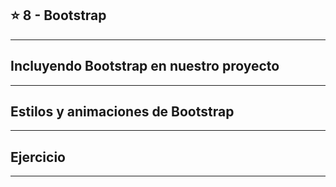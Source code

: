 ## :star: 8 - Bootstrap

---

## Incluyendo Bootstrap en nuestro proyecto

---

## Estilos y animaciones de Bootstrap

---

## Ejercicio

---
